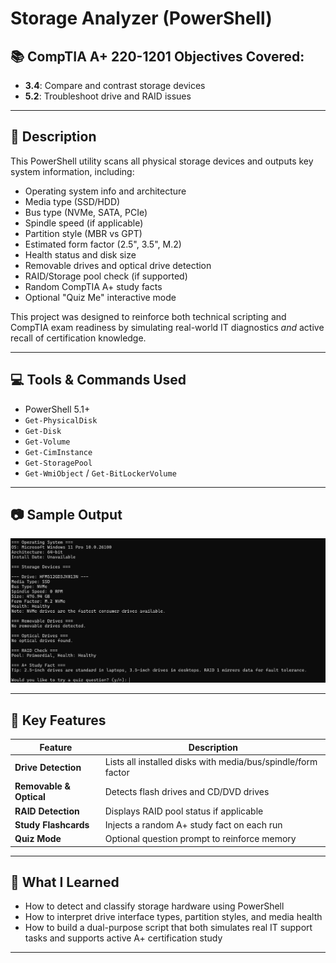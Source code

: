 # Storage Analyzer (PowerShell)

## 📚 CompTIA A+ 220-1201 Objectives Covered:
- **3.4**: Compare and contrast storage devices
- **5.2**: Troubleshoot drive and RAID issues

---

## 🧠 Description

This PowerShell utility scans all physical storage devices and outputs key system information, including:

- Operating system info and architecture
- Media type (SSD/HDD)
- Bus type (NVMe, SATA, PCIe)
- Spindle speed (if applicable)
- Partition style (MBR vs GPT)
- Estimated form factor (2.5", 3.5", M.2)
- Health status and disk size
- Removable drives and optical drive detection
- RAID/Storage pool check (if supported)
- Random CompTIA A+ study facts
- Optional "Quiz Me" interactive mode

This project was designed to reinforce both technical scripting and CompTIA exam readiness by simulating real-world IT diagnostics *and* active recall of certification knowledge.

---

## 💻 Tools & Commands Used

- PowerShell 5.1+
- `Get-PhysicalDisk`
- `Get-Disk`
- `Get-Volume`
- `Get-CimInstance`
- `Get-StoragePool`
- `Get-WmiObject` / `Get-BitLockerVolume`

---

## 📷 Sample Output

![Sample Output](SampleOutput.png)

---

## 📎 Key Features

| Feature                | Description                                                  |
|------------------------|--------------------------------------------------------------|
| **Drive Detection**     | Lists all installed disks with media/bus/spindle/form factor |
| **Removable & Optical** | Detects flash drives and CD/DVD drives                       |
| **RAID Detection**      | Displays RAID pool status if applicable                      |
| **Study Flashcards**    | Injects a random A+ study fact on each run                   |
| **Quiz Mode**           | Optional question prompt to reinforce memory                 |

---

## 🧠 What I Learned

- How to detect and classify storage hardware using PowerShell
- How to interpret drive interface types, partition styles, and media health
- How to build a dual-purpose script that both simulates real IT support tasks and supports active A+ certification study

---
